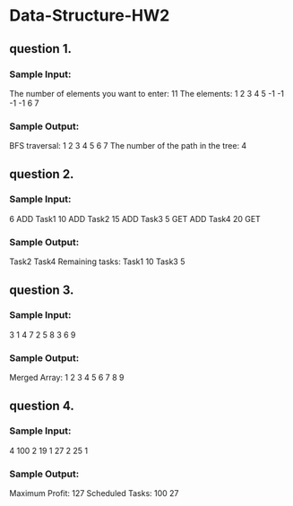 # Data-Structure-HW2
## question 1.
### Sample Input:
The number of elements you want to enter: 11
The elements:
1 2 3 4 5 -1 -1 -1 -1 6 7
### Sample Output:
BFS traversal: 1 2 3 4 5 6 7
The number of the path in the tree: 4

## question 2.
### Sample Input:
6
ADD Task1 10
ADD Task2 15
ADD Task3 5
GET
ADD Task4 20
GET
### Sample Output:
Task2
Task4
Remaining tasks: Task1 10 Task3 5

## question 3.
### Sample Input:
3
1 4 7
2 5 8
3 6 9
### Sample Output:
Merged Array: 1 2 3 4 5 6 7 8 9

## question 4.
### Sample Input:
4
100 2
19 1
27 2
25 1
### Sample Output:
Maximum Profit: 127
Scheduled Tasks: 100 27
